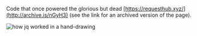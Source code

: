 Code that once powered the glorious but dead [https://requesthub.xyz/](http://archive.is/nGyH3) (see the link for an archived version of the page).

![how jq worked in a hand-drawing](https://archive.is/nGyH3/e4b97475d2fa039f2dff60b561e1a91e8ad813fa.png)
